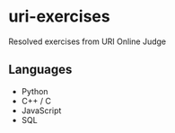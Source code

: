 # uri-exercises

Resolved exercises from URI Online Judge

## Languages

- Python
- C++ / C
- JavaScript
- SQL